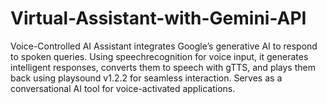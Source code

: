 # Virtual-Assistant-with-Gemini-API
Voice-Controlled AI Assistant integrates Google’s generative AI to respond to spoken queries. Using speechrecognition for voice input, it generates intelligent responses, converts them to speech with gTTS, and plays them back using playsound v1.2.2 for seamless interaction. Serves as a conversational AI tool for voice-activated applications.
